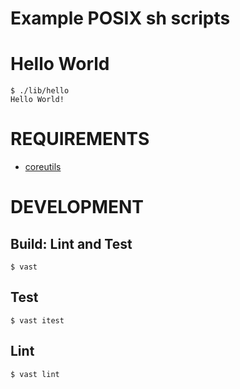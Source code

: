 # Example POSIX sh scripts

# Hello World

```console
$ ./lib/hello
Hello World!
```

# REQUIREMENTS

* [coreutils](https://www.gnu.org/software/coreutils/coreutils.html)

# DEVELOPMENT

## Build: Lint and Test

```console
$ vast
```

## Test

```console
$ vast itest
```

## Lint

```console
$ vast lint
```
